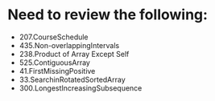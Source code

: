 # Need to review the following:

- 207.CourseSchedule
- 435.Non-overlappingIntervals
- 238.Product of Array Except Self
- 525.ContiguousArray
- 41.FirstMissingPositive
- 33.SearchinRotatedSortedArray
- 300.LongestIncreasingSubsequence
